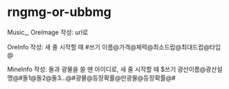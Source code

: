# rngmg-or-ubbmg
Music_, OreImage 작성: url로

OreInfo 작성: 새 줄 시작할 때 #쓰기
이름@가격@체력@최소드랍@최대드랍@타입@

MineInfo 작성: 돌과 광물을 쓸 땐 아이디로, 새 줄 시작할 때 $쓰기
광산이름@광산설명@#돌1@돌2@돌3...@#광물@등장확률@딴광물@등장확률@#
